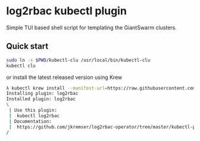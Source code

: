 # log2rbac kubectl plugin

Simple TUI based shell script for templating the GiantSwarm clusters.


## Quick start

```bash
sudo ln -s $PWD/kubectl-clu /usr/local/bin/kubectl-clu
kubectl clu
```

or install the latest released version using Krew

```bash
λ kubectl krew install --manifest-url=https://raw.githubusercontent.com/jkremser/kubectl-clu/master/clu-plugin.yaml
Installing plugin: log2rbac
Installed plugin: log2rbac
\
 | Use this plugin:
 | 	kubectl log2rbac
 | Documentation:
 | 	https://github.com/jkremser/log2rbac-operator/tree/master/kubectl-plugin
/
```